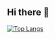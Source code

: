 ## Hi there 👋

[![Top Langs](https://github-readme-stats.vercel.app/api/top-langs/?username=udabin&layout=compact)](https://github.com/udabin/github-readme-stats)


<!--
**udabin/udabin** is a ✨ _special_ ✨ repository because its `README.md` (this file) appears on your GitHub profile.

Here are some ideas to get you started:

- 🔭 I’m currently working on ...
- 🌱 I’m currently learning ...
- 👯 I’m looking to collaborate on ...
- 🤔 I’m looking for help with ...
- 💬 Ask me about ...
- 📫 How to reach me: ...
- 😄 Pronouns: ...
- ⚡ Fun fact: ...
-->
